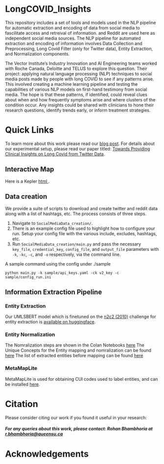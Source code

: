 # LongCOVID_Insights
This repository includes a set of tools and models used in the NLP pipeline for automatic extraction and encoding of data from social media to fascilitate access and retreival of information. and Reddit are used here as independent social media sources. The NLP pipeline for automated extraction and encoding of information involves Data Collection and Preprocessing, Long Covid Filter (only for Twitter data), Entity Extraction, and Normalization components.


The Vector Institute’s Industry Innovation and AI Engineering teams worked with Roche Canada, Deloitte and TELUS to explore this question. Their project: applying natural language processing (NLP) techniques to social media posts made by people with long COVID to see if any patterns arise. This involved creating a machine learning pipeline and testing the capabilities of various NLP models on first-hand testimony from social media. The hope is that these patterns, if identified, could reveal clues about when and how frequently symptoms arise and where clusters of the condition occur. Any insights could be shared with clinicians to hone their research questions, identify trends early, or inform treatment strategies. 


# Quick Links

To learn more about this work please read our <a href="https://vectorinstitute.ai/2022/02/11/using-ai-to-help-solve-the-long-covid-puzzle/">blog post</a>. 
For details about our experimental setup, please read our paper titled: <a href="http://w3phiai2022.w3phi.com/index.html#">Towards Providing Clinical Insights on Long Covid from Twitter Data</a>. 

## Interactive Map
Here is a Kepler <a href="https://drive.google.com/file/d/1l8syhg5kb4SkGakxHXdrCfx51OAYD3sI/view?usp=sharing"> html </a>. 


## Data creation
We provide a suite of scripts to download and create twitter and reddit data along with a list of hashtags, etc. The process consists of three steps. 

1. Navigate to `SocialMediaData_creation/`.
2. There is an example config file used to highlight how to configure your run. Setup
    your config file with the various include, excludes, hashtags, etc.
3. Run `SocialMediaData_creation/main.py` and pass the necessary `key_file`, `credential_key`,
   `config_file`, and `output_file` parameters with `-k`, `-kc`, `-c`, and `-o`
   respectively, via the command line.

A sample command using the config under ./sample
```
python main.py -k sample/api_keys.yaml -ck v2_key -c sample/config_run.ini
```
## Information Extraction Pipeline
### Entity Extraction

Our UMLSBERT model which is finetuned on the [n2c2 (2010)](https://portal.dbmi.hms.harvard.edu/projects/n2c2-nlp/) challenge for entity extraction is [available on huggingface](https://huggingface.co/RohanVB/umlsbert_ner).

### Entity Normalization
The Nomralization steps are shown in the Colan Notebooks [here](https://github.com/VectorInstitute/ProjectLongCovid-NER/tree/main/Notebooks)
The Unique Concepts for the Entity mapping and nomralization can be found [here](https://docs.google.com/spreadsheets/d/1Y1Y4_uauW3c4Pxhjarz3puKkts2BXQh9K87qkUuaExA/edit#gid=1430806207)
The list of extracted entities before mapping can be found [here](https://docs.google.com/spreadsheets/d/1p_Ut-GlQghC8v_rhXURGp5lY8l-oXwHhVSBpr8m2S-w/edit#gid=1844583485)

### MetaMapLite 
MetaMapLite is used for obtaining CUI codes used to label entities, and can be installed [here](https://lhncbc.nlm.nih.gov/ii/tools/MetaMap/run-locally/MetaMapLite.html).


# Citation

Please consider citing our work if you found it useful in your research:

##### For any queries about this work, please contact: Rohan Bhambhoria at <r.bhambhoria@queensu.ca>

# Acknowledgements
